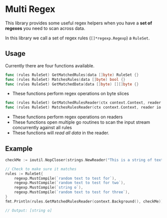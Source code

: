 # Multi Regex

This library provides some useful regex helpers when you have a **set of regexes** you need to scan across data.

In this library we call a set of regex rules (`[]*regexp.Regexp`) a `RuleSet`.

## Usage

Currently there are four functions available.

```go
func (rules RuleSet) GetMatchedRules(data []byte) RuleSet {}
func (rules RuleSet) MatchesRules(data []byte) bool {}
func (rules RuleSet) GetMatchedData(data []byte) [][]byte {}
```

- These functions perform regex operations on byte slices

```go
func (rules RuleSet) GetMatchedRulesReader(ctx context.Context, reader io.ReadCloser) RuleSet {}
func (rules RuleSet) MatchesRulesReader(ctx context.Context, reader io.ReadCloser) bool {}
```

- These functions perform regex operations on readers
- These functions open multiple go routines to scan the input stream concurrently against all rules
- These functions will _read all data_ in the reader.

## Example

```go
checkMe := ioutil.NopCloser(strings.NewReader("This is a string of text"))

// Check to make sure it matches
rules := RuleSet{
    regexp.MustCompile(`random text to test for`),
    regexp.MustCompile(`random text to test for two`),
    regexp.MustCompile(`string o`),
    regexp.MustCompile(`random text to test for three`),
}
fmt.Println(rules.GetMatchedRulesReader(context.Background(), checkMe))

// Output: [string o]
```

